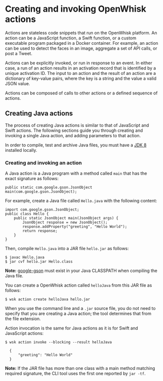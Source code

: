 # Creating and invoking OpenWhisk actions

Actions are stateless code snippets that run on the OpenWhisk platform. An
action can be a JavaScript function, a Swift function, or a custom executable
program packaged in a Docker container. For example, an action can be used to
detect the faces in an image, aggregate a set of API calls, or post a Tweet.

Actions can be explicitly invoked, or run in response to an event. In either
case, a run of an action results in an activation record that is identified by a
unique activation ID. The input to an action and the result of an action are a
dictionary of key-value pairs, where the key is a string and the value a valid
JSON value.

Actions can be composed of calls to other actions or a defined sequence of
actions.

## Creating Java actions

The process of creating Java actions is similar to that of JavaScript and Swift
actions. The following sections guide you through creating and invoking a single
Java action, and adding parameters to that action.

In order to compile, test and archive Java files, you must have a 
[JDK 8](http://www.oracle.com/technetwork/java/javase/downloads/index.html) installed
locally.

### Creating and invoking an action

A Java action is a Java program with a method called `main` that has the exact
signature as follows:

```
public static com.google.gson.JsonObject main(com.google.gson.JsonObject);
```

For example, create a Java file called `Hello.java` with the following content:

```
import com.google.gson.JsonObject;
public class Hello {
    public static JsonObject main(JsonObject args) {
        JsonObject response = new JsonObject();
        response.addProperty("greeting", "Hello World");
        return response;
    }
}
```

Then, compile `Hello.java` into a JAR file `hello.jar` as follows:
```
$ javac Hello.java
$ jar cvf hello.jar Hello.class
```

**Note:** [google-gson](https://github.com/google/gson) must exist in your Java
CLASSPATH when compiling the Java file.

You can create a OpenWhisk action called `helloJava` from this JAR file as
follows:

```
$ wsk action create helloJava hello.jar
```

When you use the command line and a `.jar` source file, you do not need to
specify that you are creating a Java action; the tool determines that from the
file extension.

Action invocation is the same for Java actions as it is for Swift and JavaScript
actions:

```
$ wsk action invoke --blocking --result helloJava
```

```
  {
      "greeting": "Hello World"
  }
```

**Note:** If the JAR file has more than one class with a main method matching
required signature, the CLI tool uses the first one reported by `jar -tf`.
